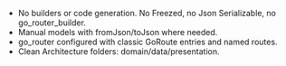 - No builders or code generation. No Freezed, no Json Serializable, no go_router_builder.
- Manual models with fromJson/toJson where needed.
- go_router configured with classic GoRoute entries and named routes.
- Clean Architecture folders: domain/data/presentation.